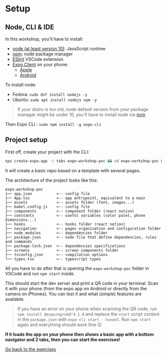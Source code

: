 # Setup

## Node, CLI & IDE

In this workshop, you'll have to install:
- [node (at least version 10)](https://github.com/nodejs/node): JavaScript runtime
- [npm](https://www.npmjs.com/): node package manager
- [ESlint](https://marketplace.visualstudio.com/items?itemName=dbaeumer.vscode-eslint) VSCode extension
- [Expo Client](https://expo.io/) on your phone:
  - [Apple](https://apps.apple.com/fr/app/expo-client/id982107779)
  - [Android](https://play.google.com/store/apps/details?id=host.exp.exponent&hl=fr&gl=US)

To install node:
- Fedora: `sudo dnf install nodejs -y`
- Ubuntu: `sudo apt install nodejs npm -y`

> If your distro is too old, node default version from your package manager might be under 10, you'll have to install node via [nvm](https://github.com/nvm-sh/nvm)

Then Expo CLI : `sudo npm install -g expo-cli`

## Project setup

First off, create your project with the CLI:
```bash
npx create-expo-app -t tabs expo-workshop-poc && cd expo-workshop-poc && npm install axios
```

It will create a basic repo based on a template with several pages.

The architecture of the project looks like this:

```
expo-workshop-poc
├── app.json           <-- config file
├── App.tsx            <-- app entrypoint, equivalent to a main
├── assets             <-- assets folder (font, images...)
├── babel.config.js    <-- config file
├── components         <-- component folder (react notion)
├── constants          <-- useful variables (color palet, phone dimensions...)
├── hooks              <-- hooks folder (react notion)
├── navigation         <-- pages organisation and configuration folder
├── node_modules       <-- dependencies folder
├── package.json       <-- node file that define dependencies, rules and commands
├── package-lock.json  <-- dependencies specifications
├── screens            <-- screen components folder
├── tsconfig.json      <-- compilation options
└── types.tsx          <-- typescript types
```

All you have to do after that is opening the `expo-workshop-poc` folder in VSCode and run `npm start` inside.

This should start the dev server and print a QR code in your terminal. Scan it with your phone (from the expo app on Android or directly from the camera on iPhones). You can test it and what (simple) features are available.

> If you have an error on your phone when scanning the QR code, run `npm install @expo/ngrok@^4.1.0` and replace the `start` script content in the `package.json` with `expo-cli start --tunnel`. Run `npm start` again and everything should work fine 😉

**If it loads the app on your phone then shows a basic app with a bottom navigator and 2 tabs, then you can start the exercises!**

[Go back to the exercises](./README.md)
